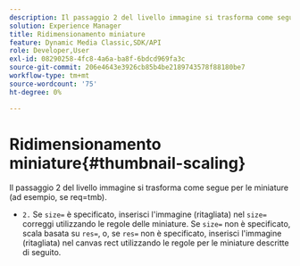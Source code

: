 ```yaml
---
description: Il passaggio 2 del livello immagine si trasforma come segue per le miniature (ad esempio, se req=tmb).
solution: Experience Manager
title: Ridimensionamento miniature
feature: Dynamic Media Classic,SDK/API
role: Developer,User
exl-id: 08290258-4fc8-4a6a-ba8f-6bdcd969fa3c
source-git-commit: 206e4643e3926cb85b4be2189743578f88180be7
workflow-type: tm+mt
source-wordcount: '75'
ht-degree: 0%

---
```


# Ridimensionamento miniature{#thumbnail-scaling}

Il passaggio 2 del livello immagine si trasforma come segue per le miniature (ad esempio, se req=tmb).

* `2.` Se `size=` è specificato, inserisci l&#39;immagine (ritagliata) nel `size=` correggi utilizzando le regole delle miniature. Se `size=` non è specificato, scala basata su `res=`, o, se `res=` non è specificato, inserisci l&#39;immagine (ritagliata) nel canvas rect utilizzando le regole per le miniature descritte di seguito.
